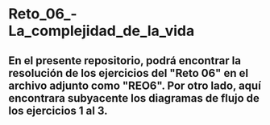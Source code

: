 # Reto_06_-La_complejidad_de_la_vida
## En el presente repositorio, podrá encontrar la resolución de los ejercicios del "Reto 06" en el archivo adjunto como "REO6". Por otro lado, aquí encontrara subyacente los diagramas de flujo de los ejercicios 1 al 3.
